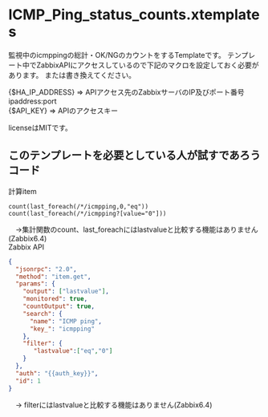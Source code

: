 # ICMP_Ping_status_counts.xtemplates
監視中のicmppingの総計・OK/NGのカウントをするTemplateです。
テンプレート中でZabbixAPIにアクセスしているので下記のマクロを設定しておく必要があります。
または書き換えてください。

{$HA_IP_ADDRESS} => APIアクセス先のZabbixサーバのIP及びポート番号 ipaddress:port  
{$API_KEY} => APIのアクセスキー

licenseはMITです。

## このテンプレートを必要としている人が試すであろうコード
計算item  
```
count(last_foreach(/*/icmpping,0,"eq"))
count(last_foreach(/*/icmpping?[value="0"]))
```  
　→集計関数のcount、last_foreachにはlastvalueと比較する機能はありません(Zabbix6.4)  
Zabbix API
```json
{
  "jsonrpc": "2.0",
  "method": "item.get",
  "params": {
    "output": ["lastvalue"],
    "monitored": true,
    "countOutput": true,
    "search": {
      "name": "ICMP ping",
      "key_": "icmpping"
    },
    "filter": {
       "lastvalue":["eq","0"]
    }
  },
  "auth": "{{auth_key}}",
  "id": 1
}
```
　→ filterにはlastvalueと比較する機能はありません(Zabbix6.4)
